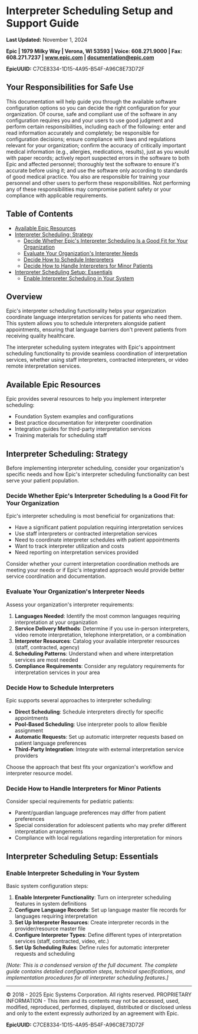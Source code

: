 # Interpreter Scheduling Setup and Support Guide

**Last Updated:** November 1, 2024

**Epic | 1979 Milky Way | Verona, WI 53593 | Voice: 608.271.9000 | Fax: 608.271.7237 | www.epic.com | documentation@epic.com**

**EpicUUID:** C7CE8334-1D15-4A95-B54F-A96C8E73D72F

## Your Responsibilities for Safe Use

This documentation will help guide you through the available software configuration options so you can decide the right configuration for your organization. Of course, safe and compliant use of the software in any configuration requires you and your users to use good judgment and perform certain responsibilities, including each of the following: enter and read information accurately and completely; be responsible for configuration decisions; ensure compliance with laws and regulations relevant for your organization; confirm the accuracy of critically important medical information (e.g., allergies, medications, results), just as you would with paper records; actively report suspected errors in the software to both Epic and affected personnel; thoroughly test the software to ensure it's accurate before using it; and use the software only according to standards of good medical practice. You also are responsible for training your personnel and other users to perform these responsibilities. Not performing any of these responsibilities may compromise patient safety or your compliance with applicable requirements.

## Table of Contents

- [Available Epic Resources](#available-epic-resources)
- [Interpreter Scheduling: Strategy](#interpreter-scheduling-strategy)
  - [Decide Whether Epic's Interpreter Scheduling Is a Good Fit for Your Organization](#decide-whether-epics-interpreter-scheduling-is-a-good-fit-for-your-organization)
  - [Evaluate Your Organization's Interpreter Needs](#evaluate-your-organizations-interpreter-needs)
  - [Decide How to Schedule Interpreters](#decide-how-to-schedule-interpreters)
  - [Decide How to Handle Interpreters for Minor Patients](#decide-how-to-handle-interpreters-for-minor-patients)
- [Interpreter Scheduling Setup: Essentials](#interpreter-scheduling-setup-essentials)
  - [Enable Interpreter Scheduling in Your System](#enable-interpreter-scheduling-in-your-system)

## Overview

Epic's interpreter scheduling functionality helps your organization coordinate language interpretation services for patients who need them. This system allows you to schedule interpreters alongside patient appointments, ensuring that language barriers don't prevent patients from receiving quality healthcare.

The interpreter scheduling system integrates with Epic's appointment scheduling functionality to provide seamless coordination of interpretation services, whether using staff interpreters, contracted interpreters, or video remote interpretation services.

## Available Epic Resources

Epic provides several resources to help you implement interpreter scheduling:

- Foundation System examples and configurations
- Best practice documentation for interpreter coordination
- Integration guides for third-party interpretation services
- Training materials for scheduling staff

## Interpreter Scheduling: Strategy

Before implementing interpreter scheduling, consider your organization's specific needs and how Epic's interpreter scheduling functionality can best serve your patient population.

### Decide Whether Epic's Interpreter Scheduling Is a Good Fit for Your Organization

Epic's interpreter scheduling is most beneficial for organizations that:

- Have a significant patient population requiring interpretation services
- Use staff interpreters or contracted interpretation services
- Need to coordinate interpreter schedules with patient appointments
- Want to track interpreter utilization and costs
- Need reporting on interpretation services provided

Consider whether your current interpretation coordination methods are meeting your needs or if Epic's integrated approach would provide better service coordination and documentation.

### Evaluate Your Organization's Interpreter Needs

Assess your organization's interpreter requirements:

1. **Languages Needed**: Identify the most common languages requiring interpretation at your organization
2. **Service Delivery Methods**: Determine if you use in-person interpreters, video remote interpretation, telephone interpretation, or a combination
3. **Interpreter Resources**: Catalog your available interpreter resources (staff, contracted, agency)
4. **Scheduling Patterns**: Understand when and where interpretation services are most needed
5. **Compliance Requirements**: Consider any regulatory requirements for interpretation services in your area

### Decide How to Schedule Interpreters

Epic supports several approaches to interpreter scheduling:

- **Direct Scheduling**: Schedule interpreters directly for specific appointments
- **Pool-Based Scheduling**: Use interpreter pools to allow flexible assignment
- **Automatic Requests**: Set up automatic interpreter requests based on patient language preferences
- **Third-Party Integration**: Integrate with external interpretation service providers

Choose the approach that best fits your organization's workflow and interpreter resource model.

### Decide How to Handle Interpreters for Minor Patients

Consider special requirements for pediatric patients:

- Parent/guardian language preferences may differ from patient preferences
- Special consideration for adolescent patients who may prefer different interpretation arrangements
- Compliance with local regulations regarding interpretation for minors

## Interpreter Scheduling Setup: Essentials

### Enable Interpreter Scheduling in Your System

Basic system configuration steps:

1. **Enable Interpreter Functionality**: Turn on interpreter scheduling features in system definitions
2. **Configure Language Records**: Set up language master file records for languages requiring interpretation
3. **Set Up Interpreter Resources**: Create interpreter records in the provider/resource master file
4. **Configure Interpreter Types**: Define different types of interpretation services (staff, contracted, video, etc.)
5. **Set Up Scheduling Rules**: Define rules for automatic interpreter requests and scheduling

*[Note: This is a condensed version of the full document. The complete guide contains detailed configuration steps, technical specifications, and implementation procedures for all interpreter scheduling features.]*

---

© 2018 - 2025 Epic Systems Corporation. All rights reserved. PROPRIETARY INFORMATION - This item and its contents may not be accessed, used, modified, reproduced, performed, displayed, distributed or disclosed unless and only to the extent expressly authorized by an agreement with Epic.

**EpicUUID:** C7CE8334-1D15-4A95-B54F-A96C8E73D72F